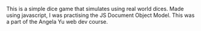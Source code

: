 This is a simple dice game that simulates using real world dices.
Made using javascript, I was practising the JS Document Object Model.
This was a part of the Angela Yu web dev course.
